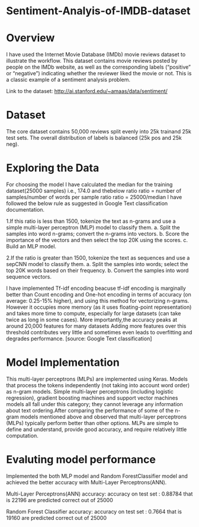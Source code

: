 # Sentiment-Analyis-of-IMDB-dataset

# Overview
I have used the Internet Movie Database (IMDb) movie reviews dataset to illustrate the workflow. This dataset contains movie reviews posted by people on the IMDb website, as well as the corresponding labels (“positive” or “negative”) indicating whether the reviewer liked the movie or not. This is a classic example of a sentiment analysis problem.

Link to the dataset: http://ai.stanford.edu/~amaas/data/sentiment/

# Dataset 
The core dataset contains 50,000 reviews split evenly into 25k trainand 25k test sets. The overall distribution of labels is balanced (25k pos and 25k neg).

# Exploring the Data
For choosing the model I have calculated the median for the training dataset(25000 samples) i.e., 174.0 and thebelow ratio 
      ratio = number of samples/number of words per sample ratio
      ratio = 25000/median
I have followed the below rule as suggested in Google Text classification documentation.

1.If this ratio is less than 1500, tokenize the text as n-grams and use a simple multi-layer perceptron (MLP) model to classify them.
  a. Split the samples into word n-grams; convert the n-grams into vectors.
  b. Score the importance of the vectors and then select the top 20K using the scores.
  c. Build an MLP model.
  
2.If the ratio is greater than 1500, tokenize the text as sequences and use a sepCNN model to classify them.
  a. Split the samples into words; select the top 20K words based on their frequency.
  b. Convert the samples into word sequence vectors.
  
I have implemented Tf-idf encoding beacuse tf-idf encoding is marginally better than Count encoding and One-hot encoding in terms of accuracy (on average: 0.25-15% higher), and using this method for vectorizing n-grams. However it occupies more memory (as it uses floating-point representation) and takes more time to compute, especially for large datasets (can take twice as long in some cases).
More importantly,the accuracy peaks at around 20,000 features for many datasets Adding more features over this threshold contributes very little and sometimes even leads to overfitting and degrades performance.
[source: Google Text classification]

# Model Implementation
This multi-layer perceptrons (MLPs) are implemented using Keras.
Models that process the tokens independently (not taking into account word order) as n-gram models. Simple multi-layer perceptrons (including logistic regression), gradient boosting machines and support vector machines models all fall under this category; they cannot leverage any information about text ordering.After comparing the performance of some of the n-gram models mentioned above and observed that multi-layer perceptrons (MLPs) typically perform better than other options. MLPs are simple to define and understand, provide good accuracy, and require relatively little computation.

# Evaluting model performance
Implemented the both MLP model and Random ForestClassifier  model and achieved the better accuracy with Multi-Layer Perceptrons(ANN).

Multi-Layer Perceptrons(ANN) accuracy:
accuracy on test set : 0.88784 
that is 22196 are predicted correct out of 25000

Random Forest Classifier accuracy:
accuracy on test set : 0.7664
that is 19160 are predicted correct out of 25000
